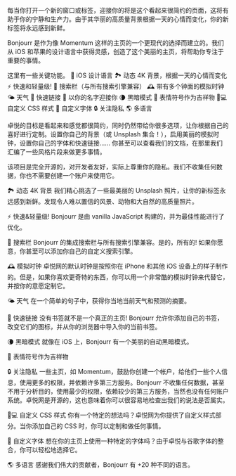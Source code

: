 每当你打开一个新的窗口或标签，迎接你的将是这个看起来很简约的页面，这将有助于你的宁静和生产力。由于其华丽的高质量背景根据一天的心情而变化，你的新标签将永远感到新鲜。

Bonjourr 是作为像 Momentum 这样的主页的一个更现代的选择而建立的。我们从 iOS 和苹果的设计语言中获得灵感，创造了这个美丽的主页，将帮助你专注于重要的事情。

这里有一些关键功能。
🍏 iOS 设计语言
🏞 动态 4K 背景，根据一天的心情而变化
⚡️ 快速和轻量级!
🔎 搜索栏（与所有搜索引擎兼容）
🕰 带有多个钟面的模拟时钟
🌤 天气
🔗 快速链接
👋 以你的名字迎接你
🌘 黑暗模式
🥖 表情符号作为吉祥物
🧑💻 自定义 CSS 样式
📝 自定义字体
🔒 关注隐私
🌎 多语言

卓悦的目标是看起来和感觉都很简约，同时仍然带给你很多选项，让你根据自己的喜好进行定制。设置你自己的背景（或 Unsplash 集合！），启用美丽的模拟时钟，设置你自己的字体和快速链接...... 你甚至可以查看我们的文档，在那里我们汇编了一些风格片段来做更多事情。

该项目是完全开源的，对开发者友好，实际上尊重你的隐私。我们不收集任何数据，你也不需要创建一个账户来使用它。

🏞 动态 4K 背景
我们精心挑选了一些最美丽的 Unsplash 照片，让你的新标签永远感到新鲜。发现令人难以置信的风景、动物和大自然的高质量照片。

⚡️ 快速&轻量级!
Bonjourr 是由 vanilla JavaScript 构建的，并为最佳性能进行了优化。

🔎 搜索栏
Bonjourr 的集成搜索栏与所有搜索引擎兼容。是的，所有的! 如果你愿意，你甚至可以添加你自己的自定义搜索引擎。

🕰 模拟时钟
卓悦网的默认时钟是按照你在 iPhone 和其他 iOS 设备上的样子制作的。但是，如果你喜欢更奇特的东西，你可以用一个非常酷的模拟时钟来代替它，并按你的意愿定制它。

🌤 天气
在一个简单的句子中，获得你当地当前天气和预测的摘要。

🔗 快速链接
没有书签就不是一个真正的主页! Bonjourr 允许你添加自己的书签，改变它们的图标，并从你的浏览器中导入你的当前书签。

🌘 黑暗模式
就像在 iOS 上，Bonjourr 有一个美丽的自动黑暗模式。

🥖 表情符号作为吉祥物

🔒 关注隐私
一些主页，如 Momentum，鼓励你创建一个帐户，给他们一些个人信息，使用更多的权限，并依赖许多第三方服务。Bonjourr 不收集任何数据，甚至不用于分析目的，使用最少的权限，依赖较少的第三方服务，当然也没有任何账户系统。卓悦网是开源的，这也意味着你可以很容易地检查出我们的说法是否属实。

🧑💻 自定义 CSS 样式
你有一个特定的想法吗？卓悦网为你提供了自定义样式部分。当你添加自己的 CSS 时，你可以定制和做任何事情。

📝 自定义字体
想在你的主页上使用一种特定的字体吗？由于卓悦与谷歌字体的整合，你可以轻松地选择它。

🌎 多语言
感谢我们伟大的贡献者，Bonjourr 有 +20 种不同的语言。
